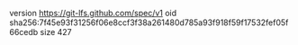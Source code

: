 version https://git-lfs.github.com/spec/v1
oid sha256:7f45e93f31256f06e8ccf3f38a261480d785a93f918f59f17532fef05f66cedb
size 427
